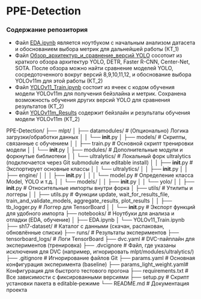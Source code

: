 # PPE-Detection

### Содержание репозитория
- Файл [EDA.ipynb](https://github.com/AlexanderExp/PPE-Detection/blob/main/notebooks/EDA.ipynb) является ноутбуком с начальным анализом датасета и обоснованием выбора метрик для дальнейшей работы (КТ_1)
- Файл [Обзор_архитектур_и_сравнение_версий YOLO](https://github.com/AlexanderExp/PPE-Detection/blob/main/%D0%9E%D0%B1%D0%B7%D0%BE%D1%80_%D0%B0%D1%80%D1%85%D0%B8%D1%82%D0%B5%D0%BA%D1%82%D1%83%D1%80_%D0%B8_%D1%81%D1%80%D0%B0%D0%B2%D0%BD%D0%B5%D0%BD%D0%B8%D0%B5_%D0%B2%D0%B5%D1%80%D1%81%D0%B8%D0%B9_YOLO.pdf) сосотоит из краткого обзора архитектур YOLO, DETR, Faster R-CNN, Center-Net, SOTA. После обзора можно найти сравнение моделей YOLO, сосредоточенного вокруг версий 8,9,10,11,12, и обоснование выбора YOLOv11m для этой работы (КТ_2)
- Файл [YOLOv11_Train.ipynb](https://github.com/AlexanderExp/PPE-Detection/blob/main/notebooks/YOLOv11_Train.ipynb) состоит из ячеек с кодом обучения модели YOLOv11m для получения бейзлайна и метрик. Сохранена возможность обучения других версий YOLO для сравнения результатов (КТ_2)
- Файл [YOLOv11m_Results](https://github.com/AlexanderExp/PPE-Detection/blob/main/YOLOv11m_Results.pdf) содержит бейзлайн и результаты обучения модели YOLOv11m (КТ_2)


PPE-Detection/
├── mlpt/
│   ├── datamodules/        # (Опционально) Логика загрузки/обработки данных
│   │   └── __init__.py
│   ├── models/             # Скрипты, связанные с обучением
│   │   ├── train.py        # Основной скрипт тренировки модели
│   │   └── __init__.py
│   ├── modules/            # Дополнительные модули и форкнутые библиотеки
│   │   └── ultralytics/    # Локальный форк ultralytics (подключается через Git submodule или editable install)
│   │       ├── __init__.py  # Экспортирует основные классы
│   │       └── ultralytics/
│   │           ├── __init__.py
│   │           ├── engine/
│   │           │   ├── __init__.py
│   │           │   └── model.py   # Определение класса Model, YOLO и т.д.
│   │           └── models/
│   │               ├── __init__.py
│   │               └── yolo/
│   │                   ├── __init__.py   # Относительные импорты внутри форка
│   ├── utils/              # Утилиты и логгеры
│   │   ├── utils.py        # Функции update, wait_for_results_file, train_and_validate_models, aggregate_results, plot_results
│   │   ├── tb_logger.py    # Логгер для TensorBoard
│   │   └── __init__.py     # Экспорт функций для удобного импорта
├── notebooks/              # Ноутбуки для анализа и отладки (EDA, обучение)
│   ├── EDA.ipynb
│   └── YOLOv11_Train.ipynb
├── sh17-dataset/           # Каталог с данными (скачан, распакован, обновлённые списки)
├── runs/                   # Результаты экспериментов
├── tensorboard_logs/       # Логи TensorBoard
├── dvc.yaml                # DVC-пайплайн для экспериментов (тренировка)
├── .dvcignore              # Файл, где указаны исключения для DVC (например, игнорировать mlpt/modules/ultralytics/)
├── .gitignore              # Игнорирование файлов Git
├── params.yaml             # Основная конфигурация эксперимента (baseline)
├── params_light_weight.yaml# Конфигурация для быстрого тестового прогона 
├── requirements.txt        # Все зависимости с фиксированными версиями
├── setup.py                # Скрипт установки пакета в editable‑режиме
└── README.md               # Документация проекта
